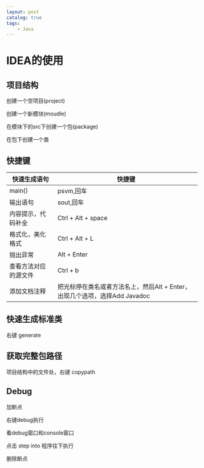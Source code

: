 ```yaml
---
layout: post   	
catalog: true 	
tags:
    - Java
---
```






# IDEA的使用

## 项目结构

创建一个空项目(project)

创建一个新模块(moudle)

在模块下的src下创建一个包(package)

在包下创建一个类

## 快捷键

| 快速生成语句         | 快捷键                                                       |
| -------------------- | ------------------------------------------------------------ |
| main()               | psvm,回车                                                    |
| 输出语句             | sout,回车                                                    |
| 内容提示，代码补全   | Ctrl + Alt + space                                           |
| 格式化，美化格式     | Ctrl + Alt + L                                               |
| 抛出异常             | Alt + Enter                                                  |
| 查看方法对应的源文件 | Ctrl + b                                                     |
| 添加文档注释         | 把光标停在类名或者方法名上，然后Alt + Enter，出现几个选项，选择Add Javadoc |

## 快速生成标准类

右键 generate

## 获取完整包路径

项目结构中的文件处，右键 copypath

## Debug

加断点

右键debug执行

看debug窗口和console窗口

点击 step into 程序往下执行

删除断点